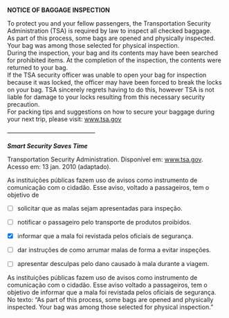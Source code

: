 

**NOTICE OF BAGGAGE INSPECTION**

To protect you and your fellow passengers, the Transportation Security Administration (TSA) is required by law to inspect all checked baggage.\
As part of this process, some bags are opened and physically inspected. Your bag was among those selected for physical inspection.\
During the inspection, your bag and its contents may have been searched for prohibited items. At the completion of the inspection, the contents were returned to your bag.\
If the TSA security officer was unable to open your bag for inspection because it was locked, the officer may have been forced to break the locks on your bag. TSA sincerely regrets having to do this, however TSA is not liable for damage to your locks resulting from this necessary security precaution.\
For packing tips and suggestions on how to secure your baggage during your next trip, please visit: www.tsa.gov

–––––––––––––––––––––––––––––

***Smart Security Saves Time***

Transportation Security Administration. Disponível em: www.tsa.gov. Acesso em: 13 jan. 2010 (adaptado).

As instituições públicas fazem uso de avisos como instrumento de comunicação com o cidadão. Esse aviso, voltado a passageiros, tem o objetivo de



- [ ] solicitar que as malas sejam apresentadas para inspeção.
- [ ] notificar o passageiro pelo transporte de produtos proibidos.
- [x] informar que a mala foi revistada pelos oficiais de segurança.
- [ ] dar instruções de como arrumar malas de forma a evitar inspeções.
- [ ] apresentar desculpas pelo dano causado à mala durante a viagem.


As instituições públicas fazem uso de avisos como instrumento de comunicação com o cidadão. Esse aviso voltado a passageiros, tem o objetivo de informar que a mala foi revistada pelos oficiais de segurança. No texto: “As part of this process, some bags are opened and physically inspected. Your bag was among those selected for physical inspection.”
